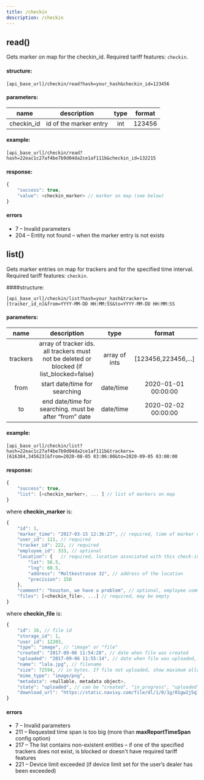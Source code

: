 ```yaml
---
title: /checkin
description: /checkin
---
```


## read()

Gets marker on map for the checkin_id. Required tariff features: `checkin`.

#### structure:

    [api_base_url]/checkin/read?hash=your_hash&checkin_id=123456

#### parameters:

| name | description | type | format |
| :---: | :---: | :---: | :---: |
| checkin_id | id of the marker entry | int | 123456 | 

#### example:

    [api_base_url]/checkin/read?hash=22eac1c27af4be7b9d04da2ce1af111b&checkin_id=132215

#### response:
```javascript
{
    "success": true,
    "value": <checkin_marker> // marker on map (see below)
}
```

#### errors
*   7 – Invalid parameters
*   204 – Entity not found – when the marker entry is not exists

## list()

Gets marker entries on map for trackers and for the specified time interval. Required tariff features: `checkin`.

####structure:

    [api_base_url]/checkin/list?hash=your_hash&trackers=[tracker_id_n]&from=YYYY-MM-DD HH:MM:SS&to=YYYY-MM-DD HH:MM:SS

#### parameters:
| name | description | type | format |
| :---: | :---: | :---: | :---: |
| trackers | array of tracker ids. all trackers must not be deleted or blocked (if list_blocked=false) | array of ints | [123456,223456,...] |
| from | start date/time for searching | date/time | 2020-01-01 00:00:00 |
| to | end date/time for searching. must be after “from” date  | date/time | 2020-02-02 00:00:00 |

#### example:

    [api_base_url]/checkin/list?hash=22eac1c27af4be7b9d04da2ce1af111b&trackers=[616384,345623]&from=2020-08-05 03:06:00&to=2020-09-05 03:00:00

#### response:
```javascript
{
    "success": true,
    "list": [<checkin_marker>, ... ] // list of markers on map
}
```

where **checkin_marker** is:
```javascript
{
    "id": 1,
    "marker_time": "2017-03-15 12:36:27", // required, time of marker creation
    "user_id": 111, // required
    "tracker_id": 222, // required
    "employee_id": 333, // optional
    "location": {   // required, location associated with this check-in marker
        "lat": 56.5,
        "lng": 60.5,
        "address": "Moltkestrasse 32", // address of the location
        "precision": 150
    },
    "comment": "houston, we have a problem", // optional, employee comment
    "files": [<checkin_file>, ...] // required, may be empty
}
```

where **checkin_file** is:
```javascript
{
    "id": 16, // file id
    "storage_id": 1,
    "user_id": 12203,
    "type": "image", // "image" or "file"
    "created": "2017-09-06 11:54:28", // date when file was created
    "uploaded": "2017-09-06 11:55:14", // date when file was uploaded, can be null if file is not yet uploaded
    "name": "lala.jpg", // filename
    "size": 72594, // in bytes. If file not uploaded, show maximum allowed size for upload
    "mime_type": "image/png",
    "metadata": <nullable, metadata object>,
    "state": "uploaded", // can be "created", "in_progress", "uploaded", "deleted"
    "download_url": "https://static.navixy.com/file/dl/1/0/1g/01gw2j5q7nm4r92dytolzd6koxy9e38v.png/lala.jpg", // actual url at which file is available. Can be null if file is not yet uploaded
}
```

#### errors
*   7 – Invalid parameters
*   211 – Requested time span is too big (more than **maxReportTimeSpan** config option)
*   217 – The list contains non-existent entities – if one of the specified trackers does not exist, is blocked or doesn't have required tariff features
*   221 – Device limit exceeded (if device limit set for the user’s dealer has been exceeded)
